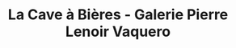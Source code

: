---
title: "La Cave à Bières - Galerie Pierre Lenoir Vaquero"
url: /le-havre/la-cave-a-bieres-galerie-pierre-lenoir-vaquero/
shop: Wein
---